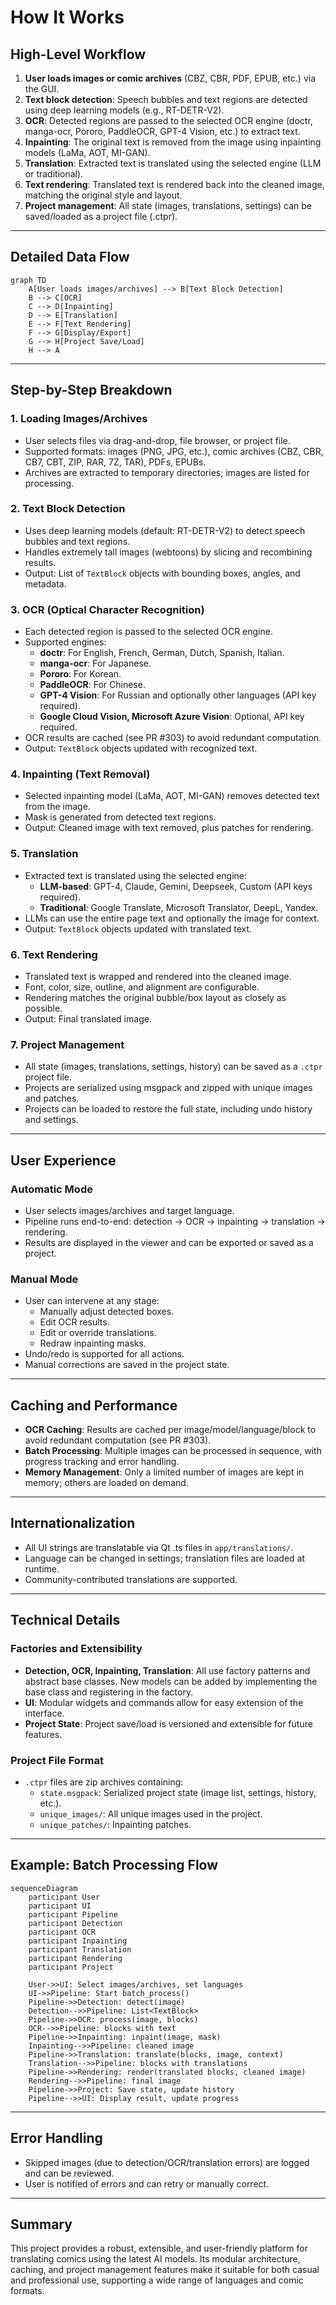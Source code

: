 # How It Works

## High-Level Workflow

1. **User loads images or comic archives** (CBZ, CBR, PDF, EPUB, etc.) via the GUI.
2. **Text block detection**: Speech bubbles and text regions are detected using deep learning models (e.g., RT-DETR-V2).
3. **OCR**: Detected regions are passed to the selected OCR engine (doctr, manga-ocr, Pororo, PaddleOCR, GPT-4 Vision, etc.) to extract text.
4. **Inpainting**: The original text is removed from the image using inpainting models (LaMa, AOT, MI-GAN).
5. **Translation**: Extracted text is translated using the selected engine (LLM or traditional).
6. **Text rendering**: Translated text is rendered back into the cleaned image, matching the original style and layout.
7. **Project management**: All state (images, translations, settings) can be saved/loaded as a project file (.ctpr).

---

## Detailed Data Flow

```mermaid
graph TD
    A[User loads images/archives] --> B[Text Block Detection]
    B --> C[OCR]
    C --> D[Inpainting]
    D --> E[Translation]
    E --> F[Text Rendering]
    F --> G[Display/Export]
    G --> H[Project Save/Load]
    H --> A
```

---

## Step-by-Step Breakdown

### 1. Loading Images/Archives
- User selects files via drag-and-drop, file browser, or project file.
- Supported formats: images (PNG, JPG, etc.), comic archives (CBZ, CBR, CB7, CBT, ZIP, RAR, 7Z, TAR), PDFs, EPUBs.
- Archives are extracted to temporary directories; images are listed for processing.

### 2. Text Block Detection
- Uses deep learning models (default: RT-DETR-V2) to detect speech bubbles and text regions.
- Handles extremely tall images (webtoons) by slicing and recombining results.
- Output: List of `TextBlock` objects with bounding boxes, angles, and metadata.

### 3. OCR (Optical Character Recognition)
- Each detected region is passed to the selected OCR engine.
- Supported engines:
  - **doctr**: For English, French, German, Dutch, Spanish, Italian.
  - **manga-ocr**: For Japanese.
  - **Pororo**: For Korean.
  - **PaddleOCR**: For Chinese.
  - **GPT-4 Vision**: For Russian and optionally other languages (API key required).
  - **Google Cloud Vision, Microsoft Azure Vision**: Optional, API key required.
- OCR results are cached (see PR #303) to avoid redundant computation.
- Output: `TextBlock` objects updated with recognized text.

### 4. Inpainting (Text Removal)
- Selected inpainting model (LaMa, AOT, MI-GAN) removes detected text from the image.
- Mask is generated from detected text regions.
- Output: Cleaned image with text removed, plus patches for rendering.

### 5. Translation
- Extracted text is translated using the selected engine:
  - **LLM-based**: GPT-4, Claude, Gemini, Deepseek, Custom (API keys required).
  - **Traditional**: Google Translate, Microsoft Translator, DeepL, Yandex.
- LLMs can use the entire page text and optionally the image for context.
- Output: `TextBlock` objects updated with translated text.

### 6. Text Rendering
- Translated text is wrapped and rendered into the cleaned image.
- Font, color, size, outline, and alignment are configurable.
- Rendering matches the original bubble/box layout as closely as possible.
- Output: Final translated image.

### 7. Project Management
- All state (images, translations, settings, history) can be saved as a `.ctpr` project file.
- Projects are serialized using msgpack and zipped with unique images and patches.
- Projects can be loaded to restore the full state, including undo history and settings.

---

## User Experience

### Automatic Mode
- User selects images/archives and target language.
- Pipeline runs end-to-end: detection → OCR → inpainting → translation → rendering.
- Results are displayed in the viewer and can be exported or saved as a project.

### Manual Mode
- User can intervene at any stage:
  - Manually adjust detected boxes.
  - Edit OCR results.
  - Edit or override translations.
  - Redraw inpainting masks.
- Undo/redo is supported for all actions.
- Manual corrections are saved in the project state.

---

## Caching and Performance
- **OCR Caching**: Results are cached per image/model/language/block to avoid redundant computation (see PR #303).
- **Batch Processing**: Multiple images can be processed in sequence, with progress tracking and error handling.
- **Memory Management**: Only a limited number of images are kept in memory; others are loaded on demand.

---

## Internationalization
- All UI strings are translatable via Qt .ts files in `app/translations/`.
- Language can be changed in settings; translation files are loaded at runtime.
- Community-contributed translations are supported.

---

## Technical Details

### Factories and Extensibility
- **Detection, OCR, Inpainting, Translation**: All use factory patterns and abstract base classes. New models can be added by implementing the base class and registering in the factory.
- **UI**: Modular widgets and commands allow for easy extension of the interface.
- **Project State**: Project save/load is versioned and extensible for future features.

### Project File Format
- `.ctpr` files are zip archives containing:
  - `state.msgpack`: Serialized project state (image list, settings, history, etc.).
  - `unique_images/`: All unique images used in the project.
  - `unique_patches/`: Inpainting patches.

---

## Example: Batch Processing Flow

```mermaid
sequenceDiagram
    participant User
    participant UI
    participant Pipeline
    participant Detection
    participant OCR
    participant Inpainting
    participant Translation
    participant Rendering
    participant Project

    User->>UI: Select images/archives, set languages
    UI->>Pipeline: Start batch_process()
    Pipeline->>Detection: detect(image)
    Detection-->>Pipeline: List<TextBlock>
    Pipeline->>OCR: process(image, blocks)
    OCR-->>Pipeline: blocks with text
    Pipeline->>Inpainting: inpaint(image, mask)
    Inpainting-->>Pipeline: cleaned image
    Pipeline->>Translation: translate(blocks, image, context)
    Translation-->>Pipeline: blocks with translations
    Pipeline->>Rendering: render(translated blocks, cleaned image)
    Rendering-->>Pipeline: final image
    Pipeline->>Project: Save state, update history
    Pipeline-->>UI: Display result, update progress
```

---

## Error Handling
- Skipped images (due to detection/OCR/translation errors) are logged and can be reviewed.
- User is notified of errors and can retry or manually correct.

---

## Summary

This project provides a robust, extensible, and user-friendly platform for translating comics using the latest AI models. Its modular architecture, caching, and project management features make it suitable for both casual and professional use, supporting a wide range of languages and comic formats. 
